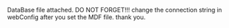 DataBase file attached.
DO NOT FORGET!!! change the connection string in webConfig after you set the MDF file.
thank you.

